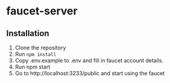 # faucet-server

## Installation 

1. Clone the repository
2. Run `npm install`
3. Copy .env.example to .env and fill in faucet account details.
4. Run npm start
5. Go to http://localhost:3233/public and start using the faucet 

